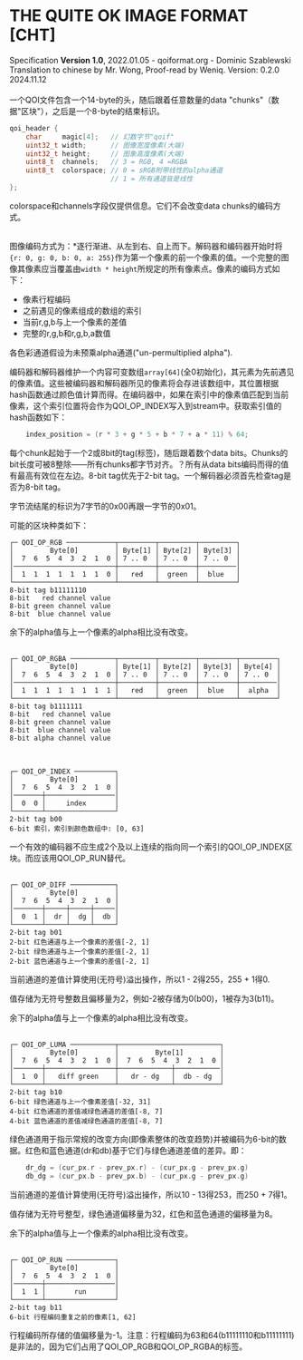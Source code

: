 # THE QUITE OK IMAGE FORMAT [CHT]

Specification **Version 1.0**, 2022.01.05 - qoiformat.org - Dominic Szablewski  
Translation to chinese by Mr. Wong, Proof-read by Weniq. Version: 0.2.0 2024.11.12  
<br>
一个QOI文件包含一个14-byte的头，随后跟着任意数量的data "chunks"（数据"区块"），之后是一个8-byte的结束标识。  

```C
qoi_header {
	char	 magic[4];	 // 幻数字节"qoif"
	uint32_t width;		 // 图像宽度像素(大端)
	uint32_t height;	 // 图象高度像素(大端)
	uint8_t	 channels;	 // 3 = RGB, 4 =RGBA
	uint8_t	 colorspace; // 0 = sRGB附带线性的alpha通道
						 // 1 = 所有通道皆是线性
};
```

colorspace和channels字段仅提供信息。它们不会改变data chunks的编码方式。  
<br>

图像编码方式为：*逐行渐进、从左到右、自上而下。解码器和编码器开始时将`{r: 0, g: 0, b: 0, a: 255}`作为第一个像素的前一个像素的值。一个完整的图像其像素应当覆盖由`width * height`所规定的所有像素点。像素的编码方式如下：  

- 像素行程编码
- 之前遇见的像素组成的数组的索引
- 当前r,g,b与上一个像素的差值
- 完整的r,g,b和r,g,b,a数值

各色彩通道假设为未预乘alpha通道("un-permultiplied alpha").  

编码器和解码器维护一个内容可变数组`array[64]`(全0初始化)，其元素为先前遇见的像素值。这些被编码器和解码器所见的像素将会存进该数组中，其位置根据hash函数通过颜色值计算而得。在编码器中，如果在索引中的像素值匹配到当前像素，这个索引位置将会作为QOI_OP_INDEX写入到stream中。获取索引值的hash函数如下：  
```C
	index_position = (r * 3 + g * 5 + b * 7 + a * 11) % 64;
```

每个chunk起始于一个2或8bit的tag(标签)，随后跟着数个data bits。Chunks的bit长度可被8整除——所有chunks都字节对齐。？所有从data bits编码而得的值有最高有效位在左边。8-bit tag优先于2-bit tag。一个解码器必须首先检查tag是否为8-bit tag。  

字节流结尾的标识为7字节的0x00再跟一字节的0x01。  

可能的区块种类如下：  
```
┌─ QOI_OP_RGB ────────────┬─────────┬─────────┬─────────┐
│         Byte[0]         │ Byte[1] │ Byte[2] │ Byte[3] │
│  7  6  5  4  3  2  1  0 │ 7 .. 0  │ 7 .. 0  │ 7 .. 0  │
│─────────────────────────┼─────────┼─────────┼─────────│
│  1  1  1  1  1  1  1  0 │   red   │  green  │  blue   │
└─────────────────────────┴─────────┴─────────┴─────────┘
8-bit tag b11111110
8-bit   red channel value
8-bit green channel value
8-bit  blue channel value
```

余下的alpha值与上一个像素的alpha相比没有改变。  
<br>

```
┌─ QOI_OP_RGBA ───────────┬─────────┬─────────┬─────────┬─────────┐
│         Byte[0]         │ Byte[1] │ Byte[2] │ Byte[3] │ Byte[4] │
│  7  6  5  4  3  2  1  0 │ 7 .. 0  │ 7 .. 0  │ 7 .. 0  │ 7 .. 0  │
│─────────────────────────┼─────────┼─────────┼─────────┼─────────│
│  1  1  1  1  1  1  1  1 │   red   │  green  │  blue   │  alpha  │
└─────────────────────────┴─────────┴─────────┴─────────┴─────────┘
8-bit tag b1111111
8-bit   red channel value
8-bit green channel value
8-bit  blue channel value
8-bit alpha channel value
```
<br>

```
┌─ QOI_OP_INDEX ──────────┐
│         Byte[0]         │
│  7  6  5  4  3  2  1  0 │
│───────┼─────────────────│
│  0  0 │     index       │
└───────┴─────────────────┘
2-bit tag b00
6-bit 索引，索引到颜色数组中: [0, 63]
```

一个有效的编码器不应生成2个及以上连续的指向同一个索引的QOI_OP_INDEX区块。而应该用QOI_OP_RUN替代。  
<br>

```
┌─ QOI_OP_DIFF ───────────┐
│         Byte[0]         │
│  7  6  5  4  3  2  1  0 │
│───────┼─────┼─────┼─────│
│  0  1 │  dr │  dg │  db │
└───────┴─────┴─────┴─────┘
2-bit tag b01
2-bit 红色通道与上一个像素的差值[-2, 1]  
2-bit 绿色通道与上一个像素的差值[-2, 1]  
2-bit 蓝色通道与上一个像素的差值[-2, 1] 
```

当前通道的差值计算使用(无符号)溢出操作，所以1 - 2得255，255 + 1得0.  

值存储为无符号整数且偏移量为2，例如-2被存储为0(b00)，1被存为3(b11)。  

余下的alpha值与上一个像素的alpha相比没有改变。  
<br>

```
┌─ QOI_OP_LUMA ───────────┬─────────────────────────┐
│         Byte[0]         │         Byte[1]         │
│  7  6  5  4  3  2  1  0 │  7  6  5  4  3  2  1  0 │
│───────┼─────────────────┼─────────────┼───────────│
│  1  0 │   diff green    │   dr - dg   │  db - dg  │
└───────┴─────────────────┴─────────────┴───────────┘
2-bit tag b10
6-bit 绿色通道与上一个像素差值[-32, 31]
4-bit 红色通道的差值减绿色通道的差值[-8, 7]
4-bit 蓝色通道的差值减绿色通道的差值[-8, 7]
```

绿色通道用于指示常规的改变方向(即像素整体的改变趋势)并被编码为6-bit的数据。红色和蓝色通道(dr和db)基于它们与绿色通道差值的差异。即：

```C
	dr_dg = (cur_px.r - prev_px.r) - (cur_px.g - prev_px.g)
	db_dg = (cur_px.b - prev_px.b) - (cur_px.g - prev_px.g)
```

当前通道的差值计算使用(无符号)溢出操作，所以10 - 13得253，而250 + 7得1。  

值存储为无符号整型，绿色通道偏移量为32，红色和蓝色通道的偏移量为8。 

余下的alpha值与上一个像素的alpha相比没有改变。  
<br>

```
┌─ QOI_OP_RUN ────────────┐
│         Byte[0]         │
│  7  6  5  4  3  2  1  0 │
│───────┼─────────────────│
│  1  1 │       run       │
└───────┴─────────────────┘
2-bit tag b11
6-bit 行程编码重复之前的像素[1, 62]
```

行程编码所存储的值偏移量为-1。注意：行程编码为63和64(b11111110和b11111111)是非法的，因为它们占用了QOI_OP_RGB和QOI_OP_RGBA的标签。
